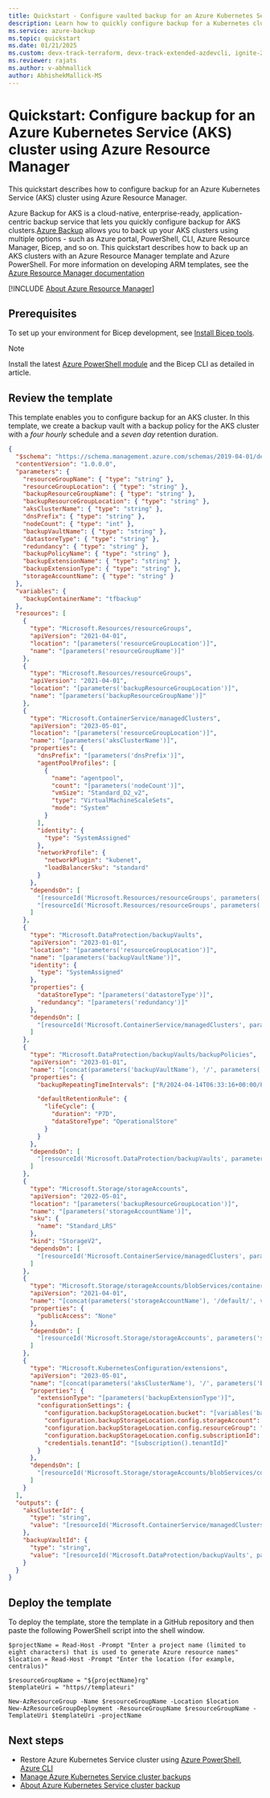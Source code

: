 ```yaml
---
title: Quickstart - Configure vaulted backup for an Azure Kubernetes Service (AKS) cluster using Azure Backup via Azure Resource Manager
description: Learn how to quickly configure backup for a Kubernetes cluster using Azure Resource Manager.
ms.service: azure-backup
ms.topic: quickstart
ms.date: 01/21/2025
ms.custom: devx-track-terraform, devx-track-extended-azdevcli, ignite-2024
ms.reviewer: rajats
ms.author: v-abhmallick
author: AbhishekMallick-MS
---
```


# Quickstart: Configure backup for an Azure Kubernetes Service (AKS) cluster using Azure Resource Manager

This quickstart describes how to configure backup for an Azure Kubernetes Service (AKS) cluster using Azure Resource Manager.

Azure Backup for AKS is a cloud-native, enterprise-ready, application-centric backup service that lets you quickly configure backup for AKS clusters.[Azure Backup](backup-azure-mysql-flexible-server-about.md) allows you to back up your AKS clusters using multiple options - such as Azure portal, PowerShell, CLI, Azure Resource Manager, Bicep, and so on. This quickstart describes how to back up an AKS clusters with an Azure Resource Manager template and Azure PowerShell. For more information on developing ARM templates, see the [Azure Resource Manager documentation](../azure-resource-manager/index.yml) 

[!INCLUDE [About Azure Resource Manager](~/reusable-content/ce-skilling/azure/includes/resource-manager-quickstart-introduction.md)]

## Prerequisites

To set up your environment for Bicep development, see [Install Bicep tools](../azure-resource-manager/bicep/install.md).

>[!Note]
>Install the latest [Azure PowerShell module](/powershell/azure/new-azureps-module-az) and the Bicep CLI as detailed in article.

## Review the template

This template enables you to configure backup for an AKS cluster. In this template, we create a backup vault with a backup policy for the AKS cluster with a *four hourly* schedule and a *seven day* retention duration.

```JSON
{
  "$schema": "https://schema.management.azure.com/schemas/2019-04-01/deploymentTemplate.json#",
  "contentVersion": "1.0.0.0",
  "parameters": {
    "resourceGroupName": { "type": "string" },
    "resourceGroupLocation": { "type": "string" },
    "backupResourceGroupName": { "type": "string" },
    "backupResourceGroupLocation": { "type": "string" },
    "aksClusterName": { "type": "string" },
    "dnsPrefix": { "type": "string" },
    "nodeCount": { "type": "int" },
    "backupVaultName": { "type": "string" },
    "datastoreType": { "type": "string" },
    "redundancy": { "type": "string" },
    "backupPolicyName": { "type": "string" },
    "backupExtensionName": { "type": "string" },
    "backupExtensionType": { "type": "string" },
    "storageAccountName": { "type": "string" }
  },
  "variables": {
    "backupContainerName": "tfbackup"
  },
  "resources": [
    {
      "type": "Microsoft.Resources/resourceGroups",
      "apiVersion": "2021-04-01",
      "location": "[parameters('resourceGroupLocation')]",
      "name": "[parameters('resourceGroupName')]"
    },
    {
      "type": "Microsoft.Resources/resourceGroups",
      "apiVersion": "2021-04-01",
      "location": "[parameters('backupResourceGroupLocation')]",
      "name": "[parameters('backupResourceGroupName')]"
    },
    {
      "type": "Microsoft.ContainerService/managedClusters",
      "apiVersion": "2023-05-01",
      "location": "[parameters('resourceGroupLocation')]",
      "name": "[parameters('aksClusterName')]",
      "properties": {
        "dnsPrefix": "[parameters('dnsPrefix')]",
        "agentPoolProfiles": [
          {
            "name": "agentpool",
            "count": "[parameters('nodeCount')]",
            "vmSize": "Standard_D2_v2",
            "type": "VirtualMachineScaleSets",
            "mode": "System"
          }
        ],
        "identity": {
          "type": "SystemAssigned"
        },
        "networkProfile": {
          "networkPlugin": "kubenet",
          "loadBalancerSku": "standard"
        }
      },
      "dependsOn": [
        "[resourceId('Microsoft.Resources/resourceGroups', parameters('resourceGroupName'))]",
        "[resourceId('Microsoft.Resources/resourceGroups', parameters('backupResourceGroupName'))]"
      ]
    },
    {
      "type": "Microsoft.DataProtection/backupVaults",
      "apiVersion": "2023-01-01",
      "location": "[parameters('resourceGroupLocation')]",
      "name": "[parameters('backupVaultName')]",
      "identity": {
        "type": "SystemAssigned"
      },
      "properties": {
        "dataStoreType": "[parameters('datastoreType')]",
        "redundancy": "[parameters('redundancy')]"
      },
      "dependsOn": [
        "[resourceId('Microsoft.ContainerService/managedClusters', parameters('aksClusterName'))]"
      ]
    },
    {
      "type": "Microsoft.DataProtection/backupVaults/backupPolicies",
      "apiVersion": "2023-01-01",
      "name": "[concat(parameters('backupVaultName'), '/', parameters('backupPolicyName'))]",
      "properties": {
        "backupRepeatingTimeIntervals": ["R/2024-04-14T06:33:16+00:00/PT4H"],

        "defaultRetentionRule": {
          "lifeCycle": {
            "duration": "P7D",
            "dataStoreType": "OperationalStore"
          }
        }
      },
      "dependsOn": [
        "[resourceId('Microsoft.DataProtection/backupVaults', parameters('backupVaultName'))]"
      ]
    },
    {
      "type": "Microsoft.Storage/storageAccounts",
      "apiVersion": "2022-05-01",
      "location": "[parameters('backupResourceGroupLocation')]",
      "name": "[parameters('storageAccountName')]",
      "sku": {
        "name": "Standard_LRS"
      },
      "kind": "StorageV2",
      "dependsOn": [
        "[resourceId('Microsoft.ContainerService/managedClusters', parameters('aksClusterName'))]"
      ]
    },
    {
      "type": "Microsoft.Storage/storageAccounts/blobServices/containers",
      "apiVersion": "2021-04-01",
      "name": "[concat(parameters('storageAccountName'), '/default/', variables('backupContainerName'))]",
      "properties": {
        "publicAccess": "None"
      },
      "dependsOn": [
        "[resourceId('Microsoft.Storage/storageAccounts', parameters('storageAccountName'))]"
      ]
    },
    {
      "type": "Microsoft.KubernetesConfiguration/extensions",
      "apiVersion": "2023-05-01",
      "name": "[concat(parameters('aksClusterName'), '/', parameters('backupExtensionName'))]",
      "properties": {
        "extensionType": "[parameters('backupExtensionType')]",
        "configurationSettings": {
          "configuration.backupStorageLocation.bucket": "[variables('backupContainerName')]",
          "configuration.backupStorageLocation.config.storageAccount": "[parameters('storageAccountName')]",
          "configuration.backupStorageLocation.config.resourceGroup": "[parameters('backupResourceGroupName')]",
          "configuration.backupStorageLocation.config.subscriptionId": "[subscription().subscriptionId]",
          "credentials.tenantId": "[subscription().tenantId]"
        }
      },
      "dependsOn": [
        "[resourceId('Microsoft.Storage/storageAccounts/blobServices/containers', parameters('storageAccountName'), 'default', variables('backupContainerName'))]"
      ]
    }
  ],
  "outputs": {
    "aksClusterId": {
      "type": "string",
      "value": "[resourceId('Microsoft.ContainerService/managedClusters', parameters('aksClusterName'))]"
    },
    "backupVaultId": {
      "type": "string",
      "value": "[resourceId('Microsoft.DataProtection/backupVaults', parameters('backupVaultName'))]"
    }
  }
}
```

## Deploy the template

To deploy the template, store the template in a GitHub repository and then paste the following PowerShell script into the shell window. 

```azurepowershell-interactive
$projectName = Read-Host -Prompt "Enter a project name (limited to eight characters) that is used to generate Azure resource names"
$location = Read-Host -Prompt "Enter the location (for example, centralus)"

$resourceGroupName = "${projectName}rg"
$templateUri = "https//templateuri"

New-AzResourceGroup -Name $resourceGroupName -Location $location
New-AzResourceGroupDeployment -ResourceGroupName $resourceGroupName -TemplateUri $templateUri -projectName 
```

## Next steps

- Restore Azure Kubernetes Service cluster using [Azure PowerShell](azure-kubernetes-service-cluster-restore-using-powershell.md), [Azure CLI](azure-kubernetes-service-cluster-restore-using-cli.md)
- [Manage Azure Kubernetes Service cluster backups](azure-kubernetes-service-cluster-manage-backups.md)
- [About Azure Kubernetes Service cluster backup](azure-kubernetes-service-cluster-backup-concept.md)
